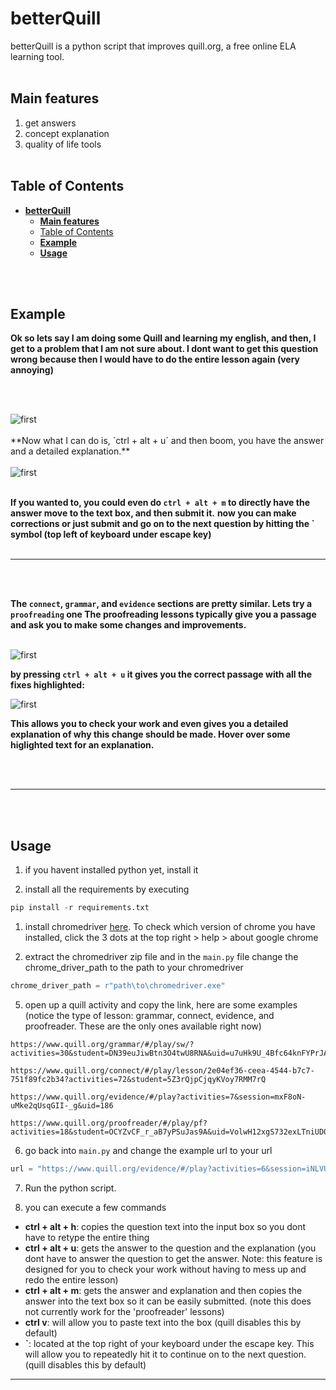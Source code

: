 # **betterQuill**

betterQuill is a python script that improves quill.org, a free online ELA learning tool.
<br><br>

## **Main features**
1. get answers
2. concept explanation
3. quality of life tools
<br><br>


## Table of Contents
- [**betterQuill**](#betterquill)
  - [**Main features**](#main-features)
  - [Table of Contents](#table-of-contents)
  - [**Example**](#example)
  - [**Usage**](#usage)


<br><br>

## **Example**

**Ok so lets say I am doing some Quill and learning my english, and then, I get to a problem that I am not sure about. I dont want to get this question wrong because then I would have to do the entire lesson again (very annoying)**

<br><br>

<img src="https://github.com/bear102/betterQuill/blob/main/images/Screenshot%202023-05-26%20133724.png" alt="first">
<br><br>
**Now what I can do is, `ctrl + alt + u` and then boom, you have the answer and a detailed explanation.**
<br><br>

<img src="https://github.com/bear102/betterQuill/blob/main/images/Screenshot%202023-05-26%20134058.png" alt="first"  >
<br><br>

**If you wanted to, you could even do `ctrl + alt + m` to directly have the answer move to the text box, and then submit it.**
**now you can make corrections or just submit and go on to the next question by hitting the \` symbol (top left of keyboard under escape key)**
<br><br>

***
<br><br>

**The `connect`, `grammar`, and `evidence` sections are pretty similar. Lets try a `proofreading` one The proofreading lessons typically give you a passage and ask you to make some changes and improvements.**
<br><br>

<img src="https://github.com/bear102/betterQuill/blob/main/images/Screenshot%202023-05-26%20135000.png" alt="first"  >

**by pressing `ctrl + alt + u` it gives you the correct passage with all the fixes highlighted:**

<img src="https://github.com/bear102/betterQuill/blob/main/images/Screenshot%202023-05-26%20134910.png" alt="first" >

**This allows you to check your work and even gives you a detailed explanation of why this change should be made. Hover over some higlighted text for an explanation.**







<br><br>

***
<br><br>

## **Usage**

1. if you havent installed python yet, install it
   
2. install all the requirements by executing
``` python
pip install -r requirements.txt
```
1. install chromedriver [here](https://chromedriver.chromium.org/downloads). To check which version of chrome you have installed, click the 3 dots at the top right > help > about google chrome
   
2. extract the chromedriver zip file and in the  `main.py` file change the chrome_driver_path to the path to your chromedriver

``` python
chrome_driver_path = r"path\to\chromedriver.exe"
```

5. open up a quill activity and copy the link, here are some examples (notice the type of lesson: grammar, connect, evidence, and proofreader. These are the only ones available right now)
```
https://www.quill.org/grammar/#/play/sw/?activities=30&student=DN39euJiwBtn3O4twU8RNA&uid=u7uHk9U_4Bfc64knFYPrJA

https://www.quill.org/connect/#/play/lesson/2e04ef36-ceea-4544-b7c7-751f89fc2b34?activities=72&student=5Z3rQjpCjqyKVoy7RMM7rQ

https://www.quill.org/evidence/#/play?activities=7&session=mxF8oN-uMke2qUsqGII-_g&uid=186

https://www.quill.org/proofreader/#/play/pf?activities=18&student=OCYZvCF_r_aB7yPSuJas9A&uid=VolwH12xgS732exLTniUDQ
```

6. go back into `main.py` and change the example url to your url
``` python
url = "https://www.quill.org/evidence/#/play?activities=6&session=iNLVUwqXmWJpqDAokZ-SaA&uid=171"
```

7. Run the python script.

8. you can execute a few commands
  - **ctrl + alt + h**: copies the question text into the input box so you dont have to retype the entire thing
  - **ctrl + alt + u**: gets the answer to the question and the explanation (you dont have to answer the question to get the answer. Note: this feature is designed for you to check your work without having to mess up and redo the entire lesson)
  - **ctrl + alt + m**: gets the answer and explanation and then copies the answer into the text box so it can be easily submitted. (note this does not currently work for the 'proofreader' lessons)
  - **ctrl v**: will allow you to paste text into the box (quill disables this by default)
  - **\`**: located at the top right of your keyboard under the escape key. This will allow you to repeatedly hit it to continue on to the next question. (quill disables this by default)


***



